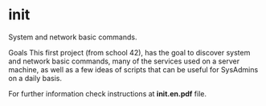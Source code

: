 # init
System and network basic commands.

Goals
This first project (from school 42), has the goal to discover system and network
basic commands, many of the services used on a server machine, as well as a few ideas of
scripts that can be useful for SysAdmins on a daily basis.

For further information check instructions at **init.en.pdf** file.
